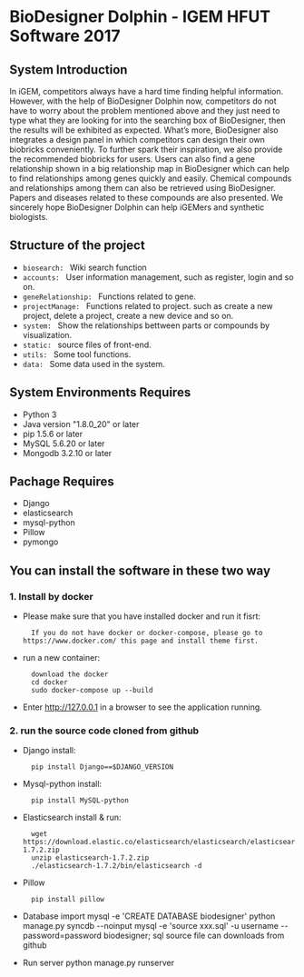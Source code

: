 # BioDesigner Dolphin - IGEM HFUT Software 2017

## System Introduction

In iGEM, competitors always have a hard time finding helpful information. However, with the help of BioDesigner Dolphin now, competitors do not have to worry about the problem mentioned above and they just need to type what they are looking for into the searching box of BioDesigner, then the results will be exhibited as expected. What’s more, BioDesigner also integrates a design panel in which competitors can design their own biobricks conveniently. To further spark their inspiration, we also provide the recommended biobricks for users. Users can also find a gene relationship shown in a big relationship map in BioDesigner which can help to find relationships among genes quickly and easily. Chemical compounds and relationships among them can also be retrieved using BioDesigner. Papers and diseases related to these compounds are also presented. We sincerely hope BioDesigner Dolphin can help iGEMers and synthetic biologists.

## Structure of the project

+ `biosearch: ` Wiki search function
+ `accounts: ` User information management, such as register, login and so on.
+ `geneRelationship: ` Functions related to gene.
+ `projectManage: ` Functions related to project. such as create a new project, delete a project, create a new device and so on.
+ `system: ` Show the relationships bettween parts or compounds by visualization.
+ `static: ` source files of front-end.
+ `utils: ` Some tool functions.
+ `data: ` Some data used in the system.

## System Environments Requires

+ Python 3
+ Java version "1.8.0_20" or later
+ pip 1.5.6 or later
+ MySQL 5.6.20 or later
+ Mongodb 3.2.10 or later

## Pachage Requires

+ Django
+ elasticsearch
+ mysql-python
+ Pillow
+ pymongo


## You can install the software in these two way

### 1. Install by docker

+ Please make sure that you have installed docker and run it fisrt:

        If you do not have docker or docker-compose, please go to https://www.docker.com/ this page and install theme first.

+ run a new container:

        download the docker
        cd docker
        sudo docker-compose up --build

+ Enter http://127.0.0.1 in a browser to see the application running.

### 2. run the source code cloned from github

+ Django install: 

        pip install Django==$DJANGO_VERSION
    
+ Mysql-python install:

        pip install MySQL-python
	
+ Elasticsearch install & run:

        wget https://download.elastic.co/elasticsearch/elasticsearch/elasticsearch-1.7.2.zip
        unzip elasticsearch-1.7.2.zip
        ./elasticsearch-1.7.2/bin/elasticsearch -d
	
+ Pillow

        pip install pillow
	
+ Database import
        mysql -e 'CREATE DATABASE biodesigner'
        python manage.py syncdb --noinput
        mysql -e 'source xxx.sql' -u username --password=password biodesigner;
        sql source file can downloads from github
	
+ Run server
        python manage.py runserver